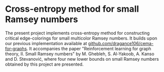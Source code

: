 # Cross-entropy method for small Ramsey numbers

The present project implements cross-entropy method for constructing critical edge-colorings for small multicolor Ramsey numbers. It builds upon our previous implementation available at [github.com/dragance106/cema-for-graphs](https://github.com/dragance106/cema-for-graphs). It accompanies the paper "Reinforcement learning for graph theory, II. Small Ramsey numbers" by M. Ghebleh, S. Al-Yakoob, A. Kanso and D. Stevanović, where four new lower bounds on small Ramsey numbers obtained by this project are presented.
